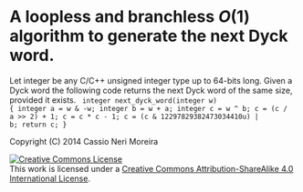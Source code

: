 A loopless and branchless $O(1)$ algorithm to generate the next Dyck word.
=====

Let integer be any C/C++ unsigned integer type up to 64-bits long.
Given a Dyck word the following code returns the next Dyck word of the same size, provided it exists.
<code>
integer next_dyck_word(integer w) {
  integer a = w & -w;
  integer b = w + a;
  integer c = w ^ b;
  c = (c / a >> 2) + 1;
  c = c * c - 1;
  c = (c & 12297829382473034410u) | b;
  return c;
}
</code>

Copyright (C) 2014 Cassio Neri Moreira

<a rel="license" href="http://creativecommons.org/licenses/by-sa/4.0/"><img alt="Creative Commons License" style="border-width:0" src="http://i.creativecommons.org/l/by-sa/4.0/88x31.png" /></a><br />This work is licensed under a <a rel="license" href="http://creativecommons.org/licenses/by-sa/4.0/">Creative Commons Attribution-ShareAlike 4.0 International License</a>.
